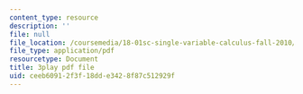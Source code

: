 ```yaml
---
content_type: resource
description: ''
file: null
file_location: /coursemedia/18-01sc-single-variable-calculus-fall-2010/ceeb60912f3f18dde3428f87c512929f_e4cURLXGjrM.pdf
file_type: application/pdf
resourcetype: Document
title: 3play pdf file
uid: ceeb6091-2f3f-18dd-e342-8f87c512929f
---
```

